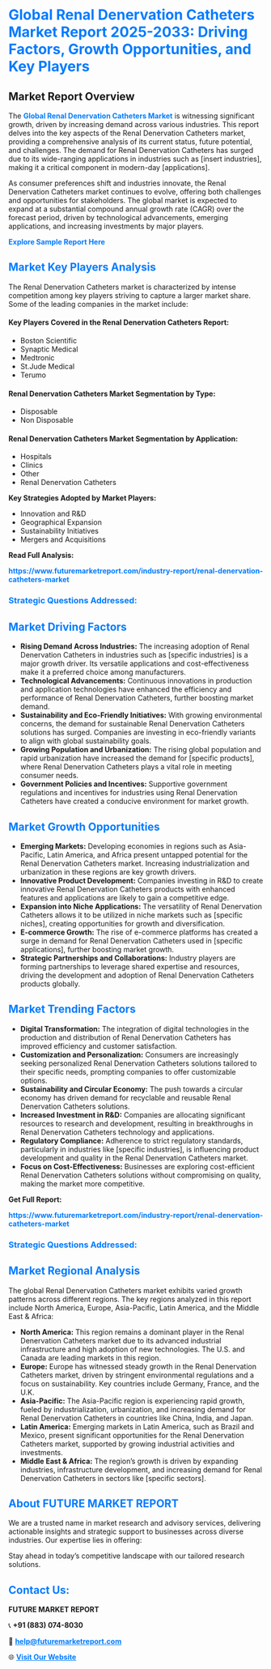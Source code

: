 <h1 style="color: #007BFF;">Global Renal Denervation Catheters Market Report 2025-2033: Driving Factors, Growth Opportunities, and Key Players</h1>

<section id="overview">
<h2>Market Report Overview</h2>
<p>The <a href="https://www.futuremarketreport.com/industry-report/renal-denervation-catheters-market" style="color: #007BFF; text-decoration: none;"><strong>Global Renal Denervation Catheters Market</strong></a> is witnessing significant growth, driven by increasing demand across various industries. This report delves into the key aspects of the Renal Denervation Catheters market, providing a comprehensive analysis of its current status, future potential, and challenges. The demand for Renal Denervation Catheters has surged due to its wide-ranging applications in industries such as [insert industries], making it a critical component in modern-day [applications].</p>
<p>As consumer preferences shift and industries innovate, the Renal Denervation Catheters market continues to evolve, offering both challenges and opportunities for stakeholders. The global market is expected to expand at a substantial compound annual growth rate (CAGR) over the forecast period, driven by technological advancements, emerging applications, and increasing investments by major players.</p>
</section>

<section id="overview">
<p><a href="https://www.futuremarketreport.com/request-sample/reportId=125078" style="color: #007BFF; text-decoration: none;"><strong>Explore Sample Report Here</strong></a></p>
</section>

<section id="key-players">
<h2 style="color: #007BFF;">Market Key Players Analysis</h2>
<p>The Renal Denervation Catheters market is characterized by intense competition among key players striving to capture a larger market share. Some of the leading companies in the market include:</p>
<h4>Key Players Covered in the Renal Denervation Catheters Report:</h4>
<ul><li>Boston Scientific</li><li>Synaptic Medical</li><li>Medtronic</li><li>St.Jude Medical</li><li>Terumo</li></ul>
<h4>Renal Denervation Catheters Market Segmentation by Type:</h4>
<ul><li>Disposable</li><li>Non Disposable</li></ul>

<h4>Renal Denervation Catheters Market Segmentation by Application:</h4>
<ul><li>Hospitals</li><li>Clinics</li><li>Other</li><li>Renal Denervation Catheters</li></ul>
<p><strong>Key Strategies Adopted by Market Players:</strong></p>
<ul>
<li>Innovation and R&D</li>
<li>Geographical Expansion</li>
<li>Sustainability Initiatives</li>
<li>Mergers and Acquisitions</li>
</ul>
</section>

<section>
<p><strong>Read Full Analysis: </strong></p><a href="https://www.futuremarketreport.com/industry-report/renal-denervation-catheters-market" style="color: #007BFF; text-decoration: none;"><strong>https://www.futuremarketreport.com/industry-report/renal-denervation-catheters-market</strong></a>
<h3 style="color: #007BFF;">Strategic Questions Addressed:</h3>
</section>

<section id="driving-factors">
<h2 style="color: #007BFF;">Market Driving Factors</h2>
<ul>
<li><strong>Rising Demand Across Industries:</strong> The increasing adoption of Renal Denervation Catheters in industries such as [specific industries] is a major growth driver. Its versatile applications and cost-effectiveness make it a preferred choice among manufacturers.</li>
<li><strong>Technological Advancements:</strong> Continuous innovations in production and application technologies have enhanced the efficiency and performance of Renal Denervation Catheters, further boosting market demand.</li>
<li><strong>Sustainability and Eco-Friendly Initiatives:</strong> With growing environmental concerns, the demand for sustainable Renal Denervation Catheters solutions has surged. Companies are investing in eco-friendly variants to align with global sustainability goals.</li>
<li><strong>Growing Population and Urbanization:</strong> The rising global population and rapid urbanization have increased the demand for [specific products], where Renal Denervation Catheters plays a vital role in meeting consumer needs.</li>
<li><strong>Government Policies and Incentives:</strong> Supportive government regulations and incentives for industries using Renal Denervation Catheters have created a conducive environment for market growth.</li>
</ul>
</section>

<section id="growth-opportunities">
<h2 style="color: #007BFF;">Market Growth Opportunities</h2>
<ul>
<li><strong>Emerging Markets:</strong> Developing economies in regions such as Asia-Pacific, Latin America, and Africa present untapped potential for the Renal Denervation Catheters market. Increasing industrialization and urbanization in these regions are key growth drivers.</li>
<li><strong>Innovative Product Development:</strong> Companies investing in R&D to create innovative Renal Denervation Catheters products with enhanced features and applications are likely to gain a competitive edge.</li>
<li><strong>Expansion into Niche Applications:</strong> The versatility of Renal Denervation Catheters allows it to be utilized in niche markets such as [specific niches], creating opportunities for growth and diversification.</li>
<li><strong>E-commerce Growth:</strong> The rise of e-commerce platforms has created a surge in demand for Renal Denervation Catheters used in [specific applications], further boosting market growth.</li>
<li><strong>Strategic Partnerships and Collaborations:</strong> Industry players are forming partnerships to leverage shared expertise and resources, driving the development and adoption of Renal Denervation Catheters products globally.</li>
</ul>
</section>

<section id="trending-factors">
<h2 style="color: #007BFF;">Market Trending Factors</h2>
<ul>
<li><strong>Digital Transformation:</strong> The integration of digital technologies in the production and distribution of Renal Denervation Catheters has improved efficiency and customer satisfaction.</li>
<li><strong>Customization and Personalization:</strong> Consumers are increasingly seeking personalized Renal Denervation Catheters solutions tailored to their specific needs, prompting companies to offer customizable options.</li>
<li><strong>Sustainability and Circular Economy:</strong> The push towards a circular economy has driven demand for recyclable and reusable Renal Denervation Catheters solutions.</li>
<li><strong>Increased Investment in R&D:</strong> Companies are allocating significant resources to research and development, resulting in breakthroughs in Renal Denervation Catheters technology and applications.</li>
<li><strong>Regulatory Compliance:</strong> Adherence to strict regulatory standards, particularly in industries like [specific industries], is influencing product development and quality in the Renal Denervation Catheters market.</li>
<li><strong>Focus on Cost-Effectiveness:</strong> Businesses are exploring cost-efficient Renal Denervation Catheters solutions without compromising on quality, making the market more competitive.</li>
</ul>
</section>

<section>
<p><strong>Get Full Report: </strong></p><a href="https://www.futuremarketreport.com/industry-report/renal-denervation-catheters-market" style="color: #007BFF; text-decoration: none;"><strong>https://www.futuremarketreport.com/industry-report/renal-denervation-catheters-market</strong></a>
<h3 style="color: #007BFF;">Strategic Questions Addressed:</h3>
</section>


<section id="regional-analysis">
<h2 style="color: #007BFF;">Market Regional Analysis</h2>
<p>The global Renal Denervation Catheters market exhibits varied growth patterns across different regions. The key regions analyzed in this report include North America, Europe, Asia-Pacific, Latin America, and the Middle East & Africa:</p>
<ul>
<li><strong>North America:</strong> This region remains a dominant player in the Renal Denervation Catheters market due to its advanced industrial infrastructure and high adoption of new technologies. The U.S. and Canada are leading markets in this region.</li>
<li><strong>Europe:</strong> Europe has witnessed steady growth in the Renal Denervation Catheters market, driven by stringent environmental regulations and a focus on sustainability. Key countries include Germany, France, and the U.K.</li>
<li><strong>Asia-Pacific:</strong> The Asia-Pacific region is experiencing rapid growth, fueled by industrialization, urbanization, and increasing demand for Renal Denervation Catheters in countries like China, India, and Japan.</li>
<li><strong>Latin America:</strong> Emerging markets in Latin America, such as Brazil and Mexico, present significant opportunities for the Renal Denervation Catheters market, supported by growing industrial activities and investments.</li>
<li><strong>Middle East & Africa:</strong> The region’s growth is driven by expanding industries, infrastructure development, and increasing demand for Renal Denervation Catheters in sectors like [specific sectors].</li>
</ul>
</section>

<footer>
<h2 style="color: #007BFF;">About FUTURE MARKET REPORT</h2>
<p>We are a trusted name in market research and advisory services, delivering actionable insights and strategic support to businesses across diverse industries. Our expertise lies in offering:</p>

<p>Stay ahead in today’s competitive landscape with our tailored research solutions.</p>

<h2 style="color: #007BFF;">Contact Us:</h2>
<p><strong>FUTURE MARKET REPORT</strong></p>
<p>📞 <strong>+91 (883) 074-8030</strong></p>
<p>📧 <strong><a href="mailto:help@futuremarketreport.com" style="color: #007BFF;">help@futuremarketreport.com</a></strong></p>
<p>🌐 <strong><a href="https://www.futuremarketreport.com/" style="color: #007BFF;">Visit Our Website</a></strong></p>
</footer>